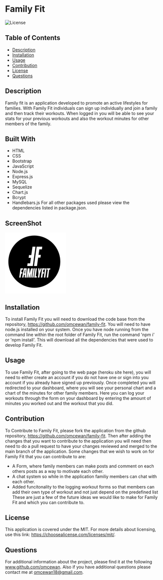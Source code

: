 # Family Fit
![License](https://img.shields.io/badge/License-MIT-blue)

## Table of Contents
 * [Description](#Description)
 * [Installation](#Installation)
 * [Usage](#Usage)
 * [Contribution](#Contribution)
 * [License](#License)
 * [Questions](#Questions)

## Description
Family fit is an application developed to promote an active lifestyles for families. With Family Fit individuals can sign up individually and join a family and then track their workouts. When logged in you will be able to see your stats for your previous workouts and also the workout minutes for other members of the family.

## Built With
 * HTML
 * CSS
 * Bootstrap
 * JavaScript
 * Node.js
 * Express.js
 * MySQL
 * Sequelize
 * Chart.js
 * Bcrypt
 * Handlebars.js
For all other packages used please view the dependencies listed in package.json.

## ScreenShot
![This is a screenshot](public/img/logo.png)

## Installation
To install Family Fit you will need to download the code base from the repository, https://github.com/omcewan/family-fit. You will need to have node.js installed on your system. Once you have node running from the command line within the root folder of Family Fit, run the command 'npm i' or 'npm install'. This will download all the dependencies that were used to develop Family Fit. 

## Usage
To use Family Fit, after going to the web page (heroku site here), you will need to either create an account if you do not have one or sign into you account if you already have signed up previously. Once completed you will redirected to your dashboard, where you will see your personal chart and a chart of the minutes for other family members. Here you can log your workouts through the form on your dashboard by entering the amount of minutes you worked out and the workout that you did. 

## Contribution
To Contribute to Family Fit, please fork the application from the github repository, https://github.com/omcewan/family-fit. Then after adding the changes that you want to contribute to the application you will need then need to do a pull request to have your changes reviewed and merged to the main branch of the application. Some changes that we wish to work on for Family Fit that you can contribute to are:
 * A Form, where family members can make posts and comment on each others posts as a way to motivate each other.
 * A chat system so while in the application familiy members can chat with each other.
 * Added funcitonality to the logging workout forms so that members can add their own type of workout and not just depend on the predefined list
These are just a few of the future ideas we would like to make for Family Fit and which you can contribute to. 

## License
This application is covered under the MIT.
For more details about licensing, use this link: https://choosealicense.com/licenses/mit/.

## Questions
For additional information about the project, please find it at the following www.github.com/omcewan.
Also if you have additional questions please contact me at omcewan18@gmail.com.
